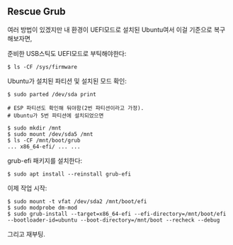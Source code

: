 Rescue Grub
-----------

여러 방법이 있겠지만 내 환경이 UEFI모드로 설치된 Ubuntu여서 이걸 기준으로 복구해보자면,

준비한 USB스틱도 UEFI모드로 부틱해야한다:

```
$ ls -CF /sys/firmware
```


Ubuntu가 설치된 파티션 및 설치된 모드 확인:

```
$ sudo parted /dev/sda print

# ESP 파티션도 확인해 둬야함(2번 파티션이라고 가정).
# Ubuntu가 5번 파티션에 설치되었으면

$ sudo mkdir /mnt
$ sudo mount /dev/sda5 /mnt
$ ls -CF /mnt/boot/grub
... x86_64-efi/ ... ...
```

grub-efi 패키지를 설치한다:

```
$ sudo apt install --reinstall grub-efi
```

이제 작업 시작:

```
$ sudo mount -t vfat /dev/sda2 /mnt/boot/efi
$ sudo modprobe dm-mod
$ sudo grub-install --target=x86_64-efi --efi-directory=/mnt/boot/efi --bootloader-id=ubuntu --boot-directory=/mnt/boot --recheck --debug
```

그리고 재부팅.
